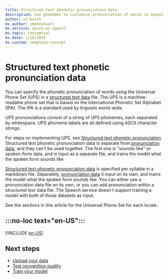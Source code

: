 ```yaml
---
title: Structured text phonetic pronunciation data
description: Use phonemes to customize pronunciation of words in Speech to text.
author: ut-karsh
ms.author: umaheshwari
ms.service: azure-ai-speech
ms.topic: conceptual
ms.date: 1/18/2024
ms.custom: template-concept
---
```


# Structured text phonetic pronunciation data

You can specify the phonetic pronunciation of words using the Universal Phone Set (UPS) in a [structured text data](how-to-custom-speech-test-and-train.md#structured-text-data-for-training) file. The UPS is a machine-readable phone set that is based on the International Phonetic Set Alphabet (IPA). The IPA is a standard used by linguists world-wide.

UPS pronunciations consist of a string of UPS phonemes, each separated by whitespace. UPS phoneme labels are all defined using ASCII character strings.

For steps on implementing UPS, see [Structured text phonetic pronunciation](how-to-custom-speech-test-and-train.md#structured-text-data-for-training). Structured text phonetic pronunciation data is separate from [pronunciation data](how-to-custom-speech-test-and-train.md#pronunciation-data-for-training), and they can't be used together. The first one is "sounds-like" or spoken-form data, and is input as a separate file, and trains the model what the spoken form sounds like 

 [Structured text phonetic pronunciation data](how-to-custom-speech-test-and-train.md#structured-text-data-for-training) is specified per syllable in a markdown file. Separately, [pronunciation data](how-to-custom-speech-test-and-train.md#pronunciation-data-for-training) it input on its own, and trains the model what the spoken form sounds like. You can either use a pronunciation data file on its own, or you can add pronunciation within a structured text data file. The Speech service doesn't support training a model with both of those datasets as input.

See the sections in this article for the Universal Phone Set for each locale.

## :::no-loc text="en-US":::

[!INCLUDE [en-US](./includes/phonetic-sets/speech-to-text/en-us.md)]

## Next steps

- [Upload your data](how-to-custom-speech-upload-data.md)
- [Test recognition quality](how-to-custom-speech-inspect-data.md)
- [Train your model](how-to-custom-speech-train-model.md)
